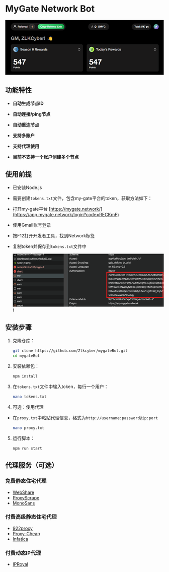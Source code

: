 # MyGate Network Bot
![banner](image.png)


## 功能特性

- **自动生成节点ID**
- **自动连接/ping节点**
- **自动重连节点**

- **支持多账户**
- **支持代理使用**
- **目前不支持一个账户创建多个节点**

## 使用前提

- 已安装Node.js
- 需要创建`tokens.txt`文件，包含my-gate平台的token，获取方法如下：
- 打开my-gate平台 [https://mygate.network/](https://app.mygate.network/login?code=RECKmF)
- 使用Gmail账号登录
- 按F12打开开发者工具，找到Network标签
- 复制token并保存到`tokens.txt`文件中

    ![token](image-1.png)!

## 安装步骤

1. 克隆仓库：
    ```sh
    git clone https://github.com/Zlkcyber/mygateBot.git
    cd mygateBot
    ```

2. 安装依赖包：
    ```sh
    npm install
    ```
3. 在`tokens.txt`文件中输入token，每行一个用户：
    ```sh
    nano tokens.txt
    ```
4. 可选：使用代理
- 在`proxy.txt`中粘贴代理信息，格式为`http://username:password@ip:port`
    ```sh
    nano proxy.txt
    ```
5. 运行脚本：
    ```sh
    npm run start
    ```

## 代理服务（可选）

### 免费静态住宅代理
- [WebShare](https://www.webshare.io/?referral_code=gtw7lwqqelgu)
- [ProxyScrape](https://proxyscrape.com/)
- [MonoSans](https://github.com/monosans/proxy-list)

### 付费高级静态住宅代理
- [922proxy](https://www.922proxy.com/register?inviter_code=d6416857)
- [Proxy-Cheap](https://app.proxy-cheap.com/r/Pd6sqg)
- [Infatica](https://dashboard.infatica.io/aff.php?aff=580)

### 付费动态IP代理
- [IPRoyal](https://iproyal.com/?r=733417)